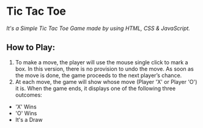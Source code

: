 # Tic Tac Toe

*It's a Simple Tic Tac Toe Game made by using HTML, CSS & JavaScript.*

## How to Play:

1. To make a move, the player will use the mouse single click to mark a box. In this version, there is no provision to undo the move. As soon as the move is done, the game proceeds to the next player’s chance.
2. At each move, the game will show whose move (Player 'X' or Player 'O') it is. When the game ends, it displays one of the following three outcomes:

* 'X' Wins
* 'O' Wins
* It's a Draw
